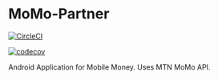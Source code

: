 # MoMo-Partner


[![CircleCI](https://dl.circleci.com/status-badge/img/gh/Lindelani-3/MoMo-Partner/tree/master.svg?style=svg&circle-token=bf3a6d735198a126ac728e791055308db38a24a2)](https://dl.circleci.com/status-badge/redirect/gh/Lindelani-3/MoMo-Partner/tree/master)


[![codecov](https://codecov.io/gh/Lindelani-3/MoMo-Partner/branch/master/graph/badge.svg?token=PVBBGP59XN)](https://codecov.io/gh/Lindelani-3/MoMo-Partner)


Android Application for Mobile Money. Uses MTN MoMo API.
